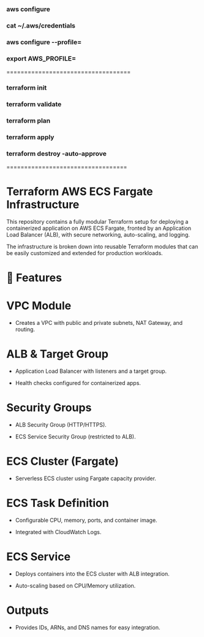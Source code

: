 ### aws configure
### cat ~/.aws/credentials
### aws configure --profile=
### export AWS_PROFILE=

===================================
### terraform init
### terraform validate
### terraform plan
### terraform apply
### terraform destroy -auto-approve

==================================
#  Terraform AWS ECS Fargate Infrastructure

This repository contains a fully modular Terraform setup for deploying a containerized application on AWS ECS Fargate, fronted by an Application Load Balancer (ALB), with secure networking, auto-scaling, and logging.

The infrastructure is broken down into reusable Terraform modules that can be easily customized and extended for production workloads.

#  🚀 Features

# VPC Module

- Creates a VPC with public and private subnets, NAT Gateway, and routing.

# ALB & Target Group

- Application Load Balancer with listeners and a target group.

- Health checks configured for containerized apps.

# Security Groups

- ALB Security Group (HTTP/HTTPS).

- ECS Service Security Group (restricted to ALB).

# ECS Cluster (Fargate)

- Serverless ECS cluster using Fargate capacity provider.

# ECS Task Definition

- Configurable CPU, memory, ports, and container image.

- Integrated with CloudWatch Logs.

# ECS Service

- Deploys containers into the ECS cluster with ALB integration.

- Auto-scaling based on CPU/Memory utilization.

# Outputs

- Provides IDs, ARNs, and DNS names for easy integration.